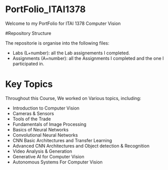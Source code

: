 # PortFolio_ITAI1378
Welcome to my PortFolio for ITAI 1378 Computer Vision

#Repository Structure

The repositorie is organise into the following files:
- Labs (L+number): all the Lab assignements I completed.
- Assignments (A+number): all the Assignments I completed and the one I participated in.
# Key Topics
Throughout this Course, We worked on Various topics, including:
- Introduction to Computer Vision
- Cameras & Sensors
- Tools of the Trade
- Fundamentals of Image Processing
- Basics of Neural Networks
- Convolutional Neural Networks
- CNN Basic Architectures and Transfer Learning
- Advanced CNN Architectures and Object detection & Recognition
- Video Analysis & Generation
- Generative AI for Computer Vision
- Autonomous Systems For Computer Vision
